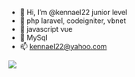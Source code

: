 - 👋 Hi, I’m @kennael22 junior level
- 🌱 php laravel, codeigniter, vbnet
- 🌱 javascript vue
- 🌱 MySql
- 📫 kennael22@yahoo.com

<img src="https://cr-skills-chart-widget.azurewebsites.net/api/api?username=kennael22&bg=rgba(0,0,0,0)">
<!---
kennael22/kennael22 is a ✨ special ✨ repository because its `README.md` (this file) appears on your GitHub profile.
You can click the Preview link to take a look at your changes.
--->
